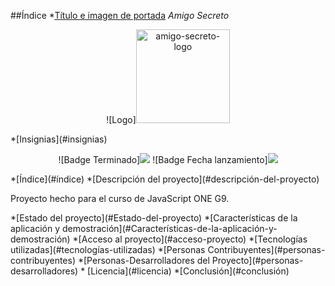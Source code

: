 ##Índice
*[Título e imagen de portada](#Título-e-imagen-de-portada)
<em align="center"> Amigo Secreto </em>
<p align="center">
![Logo]<img width="150" height="150" alt="amigo-secreto-logo" src="https://github.com/user-attachments/assets/1a40af81-9e01-4ff1-bbaf-a628250819fa" />
</p>
*[Insignias](#insignias)
<p align="center">
![Badge Terminado]<img src="https://img.shields.io/badge/Estado-TERMINADO-purple">
![Badge Fecha lanzamiento]<img src="https://img.shields.io/badge/Fecha%20de%20lanzamiento-Agosto%202025-orange">
</p>
*[Índice](#índice)
*[Descripción del proyecto](#descripción-del-proyecto)
<p align="justify">
Proyecto hecho para el curso de JavaScript ONE G9.
</p>
*[Estado del proyecto](#Estado-del-proyecto)
*[Características de la aplicación y demostración](#Características-de-la-aplicación-y-demostración)
*[Acceso al proyecto](#acceso-proyecto)
*[Tecnologías utilizadas](#tecnologías-utilizadas)
*[Personas Contribuyentes](#personas-contribuyentes)
*[Personas-Desarrolladores del Proyecto](#personas-desarrolladores)
* [Licencia](#licencia)
*[Conclusión](#conclusión)

